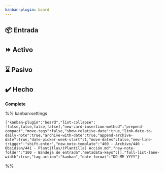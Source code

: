 ```yaml
---
kanban-plugin: board
---
```


## 📦 Entrada



## ⏩ Activo



## ⌛️ Pasivo



## ✔️  Hecho

**Complete**




%% kanban:settings
```
{"kanban-plugin":"board","list-collapse":[false,false,false,false],"new-card-insertion-method":"prepend-compact","move-tags":false,"show-relative-date":true,"link-date-to-daily-note":true,"archive-with-date":true,"append-archive-date":true,"date-picker-week-start":1,"move-dates":false,"new-line-trigger":"shift-enter","new-note-template":"400 - Archivo/440 - Obsidian/441 - Plantillas/(Plantilla) Acción.md","new-note-folder":"100 - Bandeja de entrada","metadata-keys":[],"full-list-lane-width":true,"tag-action":"kanban","date-format":"DD-MM-YYYY"}
```
%%